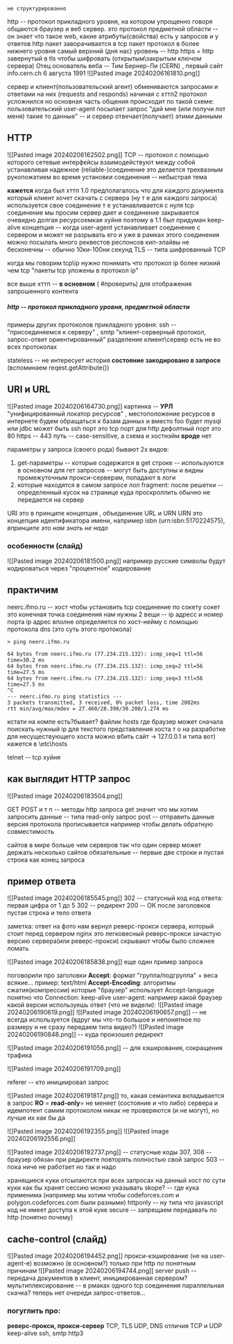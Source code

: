 	не структурированно
http -- протокол прикладного уровня, на котором упрощенно говоря общаются браузер и веб сервер. это протокол предметной области -- он знает что такое web, какие атрибуты(свойства) есть у запросов и у ответов
http пакет заворачивается в tcp пакет
протокол в более нижнего уровня
самый верхний (дня нас) уровень -- http
https = http завернутый в tls чтобы шифровать (открытым\\закрытым ключом сервера)
Отец основатель веба -- Тим Бернер-Ли (CERN) , первый сайт info.cern.ch 6 августа 1991
![[Pasted image 20240206161810.png]]

сервер и клиент(пользовательский агент) обмениваются запросами и ответами на них (requests and responds) 
начиная с хттп2 протокол усложнился но основная часть общения происходит по такой схеме:
пользовательский user-agent посылает запрос "дай мне (или получи лот меня) такие то данные" -- и сервер отвечает(получает) этими данными

## HTTP
![[Pasted image 20240206162502.png]]
TCP -- протокол с помощью которого сетевые интерфейсы взаимодействуют между собой устанавливая надежное (reliable-)соединение
это делается трехвазным рукопожатием во время установки соединения -- небыстрая тема

**кажется**
когда был хттп 1.0 предполагалось что для каждого документа который клиент хочет скачать с сервера (ну т е для каждого запроса) используется свое соединение т е устанавливается с нуля tcp соединение мы просим сервер дает и соединение закрывается
очевидно долгая ресурсоемкая хуйня поэтому в 1.1 был придуман keep-alive концепция -- когда user-agent устанавливает соединение с сервером и может не разрывать его и уже в рамках этого соединения можно посылать много реквестов респонсов
кип-элайвы не бесконечны -- обычно 10ки-100ни секунд
TLS -- типа шифрованный TCP

когда мы говорим tcp\\ip нужно понимать что протокол ip более низкий чем tcp
"пакеты tcp уложены в протокол ip" 

все выше хттп -- **в основном** ( #проверить) для отображения запрошенного контента

##### http -- протокол прикладного уровня, предметной области
примеры других протоколов прикладного уровня: ssh -- "присоединяемся к серверу" , smtp
"клиент-серверный протокол, запрос-ответ ориентированный"
разделение клиент\\сервер есть не во всех протоколах

stateless -- не интересует история
**состояние закодировано в запросе** (вспоминаем reqest.getAttribute())

## URI и URL
![[Pasted image 20240206164730.png]]
картинка -- **УРЛ**
"унифицированный локатор ресурсов" , местоположение ресурсов в интернете
будем обращаться к базам данных и вместо foo будет mysql или jdbc 
может быть ssh
порт это tcp порт 
для http дефолтный порт это 80
https -- 443
путь -- case-sensitive, а схема и хостнэйм **вроде** нет

параметры у запроса (своего рода) бывают 2х видов:
1. get-параметры -- которые содержатся в get строке -- используются в основном для гет запросов -- могут быть доступны и видны промежуточным прокси-серверам, попадают в логи
2. которые находятся в самом запросе лол
fragment: после решетки -- определенный кусок на странице куда проскроллить
обычно не передается на сервер


URI это в принципе концепция , объединение URL и URN
URN это концепция идентификатора имени, например isbn (urn:isbn:5170224575), *впринципе это нам знать не надо*
### особенности (слайд)
![[Pasted image 20240206181500.png]]
например русские символы будут кодироваться через "процентное" кодирование

## практичим
neerc.ifmo.ru -- хост
чтобы установить tcp соединение по сокету
сокет это конечная точка соединения
нам нужны 2 вещи -- ip адресс и номер порта
ip адрес вполне определяется по хост-нейму с помощью протокола dns (это суть этого протокола)

```
> ping neerc.ifmo.ru

64 bytes from neerc.ifmo.ru (77.234.215.132): icmp_seq=1 ttl=56 time=30.2 ms
64 bytes from neerc.ifmo.ru (77.234.215.132): icmp_seq=2 ttl=56 time=27.5 ms
64 bytes from neerc.ifmo.ru (77.234.215.132): icmp_seq=3 ttl=56 time=27.5 ms
^C
--- neerc.ifmo.ru ping statistics ---
3 packets transmitted, 3 received, 0% packet loss, time 2002ms
rtt min/avg/max/mdev = 27.460/28.398/30.200/1.274 ms

```
кстати на компе есть?бывает? файлик hosts где браузер может сначала поискать нужный ip для текстого представления хоста
т о на разработке для несуществующего хоста можно вбить сайт -> 127.0.0.1 и типа вот)
кажется в \\etc\\hosts

telnet -- tcp хуйня

## как выглядит HTTP запрос
![[Pasted image 20240206183504.png]]

GET POST  и т п -- методы http запроса
get значит что мы хотим запросить данные -- типа read-only запрос
post -- отправить данные
версия протокола прописывается например чтобы делать обратную совместимость

сайтов в мире больше чем серверов так что один сервер может держать несколько сайтов
обязательные -- первые две строки и пустая строка как конец запроса

## пример ответа
![[Pasted image 20240206185545.png]]
302 -- статусный код
	код ответа:
	первая цифра от 1 до 5
	302 -- редирект
	200 -- ОК
после заголовков пустая строка и тело ответа


заметка:
ответ на фото нам вернул  реверс-прокси сервера, который стоит перед сервером
nginx это легковесный реверс-прокси 
зачастую версию сервера(или реверс-прокси) скрывают чтобы было сложнее ломать

![[Pasted image 20240206185838.png]]
еще один пример запроса

поговорили про заголовки
**Accept**: формат "группа/подгруппа" + веса всякие... пример: text/html
**Accept-Encoding**: алгоритмы сжатия(компрессии) которые "браузер" использует
Accept-language понятно что
Connection: keep-alive
user-agent: например какой браузер какой версии используешь
ответ (что не видели):
![[Pasted image 20240206190619.png]]
![[Pasted image 20240206190657.png]] -- не всегда используется (вдруг мы что-то большое и непонятное по размеру и не сразу передаем типа видео?)
![[Pasted image 20240206190848.png]]  -- куда произошел редирект

![[Pasted image 20240206191056.png]] -- для хэширования, сокращения трафика

![[Pasted image 20240206191709.png]]

referer -- кто инициировал запрос

![[Pasted image 20240206191817.png]]
то, какая семантика вкладывается в запрос
**RO** = **read-only**= не меняет (состояние и что либо) сервера и идемпотент самим протоколом никак не проверяются (и не могут), но лучше их как бы да

![[Pasted image 20240206192355.png]]
![[Pasted image 20240206192556.png]]

![[Pasted image 20240206192737.png]] -- статусные коды
307, 308 -- браузер обязан при редиректе повторять полностью свой запрос
503 -- пока ниче не работает но так и надо

хранящиеся куки отсылаются при всех запросах на данный хост
по сути куки как бы хранят сессию
можно указывать skope? -- где кука применима (например мы хотим чтобы codeforces.com и polygon.codeforces.com были разными)
httponly -- ну типа что javascript код не имеет доступа к этой куке
secure -- запрещаем передавать по http (понятно почему)

## cache-control (слайд)
![[Pasted image 20240206194452.png]]
прокси-кэширование (не на user-agent-е) возможно (в основном?) только при http по понятным причинам
![[Pasted image 20240206194744.png]]
server push -- передача документов в клиент, инициированная сервером?
мультиплексирование -- в рмаках одного tcp соединения параллельная скачка? теперь нет очереди запрос-ответов...




### погуглить про:
**реверс-прокси, прокси-сервер**
TCP, TLS
UDP, DNS
отличия TCP и UDP
keep-alive
ssh, smtp
http3
